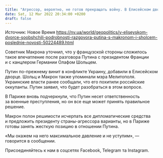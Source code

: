 ```yaml
---
title: "Агрессор, вероятно, не готов прекращать войну. В Елисейском дворце сообщили подробности разговора Путина с Макроном и Шольцем"
date: Sat, 12 Mar 2022 20:34:00 +0200
draft: false
---
```

Источник: Новое Время https://nv.ua/world/geopolitics/v-eliseyskom-dvorce-soobshchili-podrobnosti-razgovora-putina-s-makronom-i-sholcem-poslednie-novosti-50224489.html


Советник Макрона уточнил, что у французской стороны сложилось такое впечатление после разговора Путина с президентом Франции и с канцлером Германии Олафом Шольцем. 

Путин по-прежнему винит в конфликте Украину, добавили в Елисейском дворце. Шольц и Макрон также упоминали мэра Мелитополя. Украинские власти ранее сообщали, что его похитили российские оккупанты. Путин заявил, что будет разобраться в этом вопросе.

В Париже вновь подчеркнули, что Путин несет ответственность за военные преступления, но он все еще может принять правильное решение. 

Макрон полон решимости исчерпать все дипломатические средства и предложить президенту страны-агрессора варианты, но в Париже готовы занять жесткую позицию в отношении Путина. 

«Мы окажем на него максимальное давление и не уступим», — говорится в сообщении.

Присоединяйтесь к нам в соцсетях Facebook, Telegram та Instagram.
